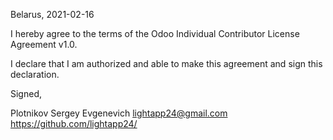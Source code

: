 Belarus, 2021-02-16

I hereby agree to the terms of the Odoo Individual Contributor License Agreement v1.0.

I declare that I am authorized and able to make this agreement and sign this declaration.

Signed,

Plotnikov Sergey Evgenevich lightapp24@gmail.com https://github.com/lightapp24/